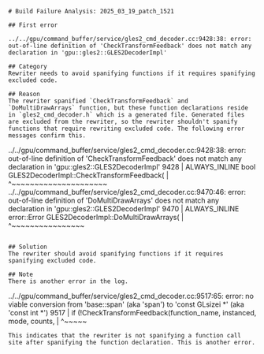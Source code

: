 ```
# Build Failure Analysis: 2025_03_19_patch_1521

## First error

../../gpu/command_buffer/service/gles2_cmd_decoder.cc:9428:38: error: out-of-line definition of 'CheckTransformFeedback' does not match any declaration in 'gpu::gles2::GLES2DecoderImpl'

## Category
Rewriter needs to avoid spanifying functions if it requires spanifying excluded code.

## Reason
The rewriter spanified `CheckTransformFeedback` and `DoMultiDrawArrays` function, but these function declarations reside in `gles2_cmd_decoder.h` which is a generated file. Generated files are excluded from the rewriter, so the rewriter shouldn't spanify functions that require rewriting excluded code. The following error messages confirm this.

```
../../gpu/command_buffer/service/gles2_cmd_decoder.cc:9428:38: error: out-of-line definition of 'CheckTransformFeedback' does not match any declaration in 'gpu::gles2::GLES2DecoderImpl'
 9428 | ALWAYS_INLINE bool GLES2DecoderImpl::CheckTransformFeedback(
      |                                      ^~~~~~~~~~~~~~~~~~~~~~
../../gpu/command_buffer/service/gles2_cmd_decoder.cc:9470:46: error: out-of-line definition of 'DoMultiDrawArrays' does not match any declaration in 'gpu::gles2::GLES2DecoderImpl'
 9470 | ALWAYS_INLINE error::Error GLES2DecoderImpl::DoMultiDrawArrays(
      |                                              ^~~~~~~~~~~~~~~~~
```

## Solution
The rewriter should avoid spanifying functions if it requires spanifying excluded code.

## Note
There is another error in the log.
```
../../gpu/command_buffer/service/gles2_cmd_decoder.cc:9517:65: error: no viable conversion from 'base::span<const GLsizei>' (aka 'span<const int>') to 'const GLsizei *' (aka 'const int *')
 9517 |     if (!CheckTransformFeedback(function_name, instanced, mode, counts,
      |                                                                 ^~~~~~
```
This indicates that the rewriter is not spanifying a function call site after spanifying the function declaration. This is another error.